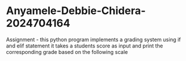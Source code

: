 # Anyamele-Debbie-Chidera-2024704164
Assignment - this python program implements a grading system using if and elif statement it takes a students score as input and print the corresponding grade based on the following scale 
